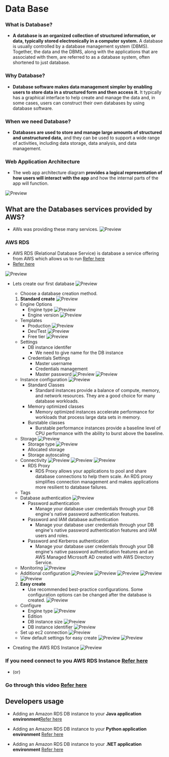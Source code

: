 # Data Base

### What is Database?
* **A database is an organized collection of structured information, or data, typically stored electronically in a computer system.** A database is usually controlled by a database management system (DBMS). Together, the data and the DBMS, along with the applications that are associated with them, are referred to as a database system, often shortened to just database.

### Why Database?
* **Database software makes data management simpler by enabling users to store data in a structured form and then access it.** It typically has a graphical interface to help create and manage the data and, in some cases, users can construct their own databases by using database software.

### When we need Database?
* **Databases are used to store and manage large amounts of structured and unstructured data,** and they can be used to support a wide range of activities, including data storage, data analysis, and data management. 

### Web Application Architecture
* The web app architecture diagram **provides a logical representation of how users will interact with the app** and how the internal parts of the app will function.

![Preview](./Images/Image1.png)

## What are the Databases services provided by AWS?

* AWs was providing these many services.
![Preview](./Images/Image2.png)

### AWS RDS
* AWS RDS (Relational Database Service) is database a service offering from AWS which allows us to run [Refer here](https://aws.amazon.com/rds/)
* [Refer here](https://docs.aws.amazon.com/AmazonRDS/latest/UserGuide/Welcome.html)

![Preview](./Images/Image4.png)

* Lets create our first database
![Preview](./Images/Image3.png)
    * Choose a database creation method.
    1. **Standard create**
    ![Preview](./Images/Image5.png)
    * Engine Options
        * Engine type
        ![Preview](./Images/Image6.png)
        * Engine version
        ![Preview](./Images/Image7.png)
    * Templates
        * Production
        ![Preview](./Images/Image8.png)
        * Dev/Test
        ![Preview](./Images/Image9.png)
        * Free tier
        ![Preview](./Images/Image10.png)
    * Settings
        * DB instance identifer
            * We need to give name for the DB instance
        * Credentials Settings
            * Master username
            * Credentials management
            * Master password
        ![Preview](./Images/Image11.png)
        ![Preview](./Images/Image12.png)
    * Instance configuration
    ![Preview](./Images/Image13.png)
        * Standard Classes
            * Standard instances provide a balance of compute, memory, and network resources. They are a good choice for many database workloads.
        * Memory optimized classes
            * Memory optimized instances accelerate performance for workloads that process large data sets in memory.
        * Burstable classes
            * Burstable performance instances provide a baseline level of CPU performance with the ability to burst above the baseline.
    * Storage
    ![Preview](./Images/Image14.png)
        * Storage type
        ![Preview](./Images/Image15.png)
        * Allocated storage
        * Storage autoscaling
    * Connectivity
    ![Preview](./Images/Image16.png)
    ![Preview](./Images/Image17.png)
    ![Preview](./Images/Image18.png)
        * RDS Proxy
            * RDS Proxy allows your applications to pool and share database connections to help them scale. An RDS proxy simplifies connection management and makes applications more resilient to database failures.
    * Tags
    * Database authentication
    ![Preview](./Images/Image19.png)
        * Password authentication
            * Manage your database user credentials through your DB engine's native password authentication features.
        * Password and IAM database authentication
            * Manage your database user credentials through your DB engine's native password authentication features and IAM users and roles.
        * Password and Kerberos authentication
            * Manage your database user credentials through your DB engine's native password authentication features and an AWS Managed Microsoft AD created with AWS Directory Service.
    * Monitoring
    ![Preview](./Images/Image20.png)
    * Additional configuration
    ![Preview](./Images/Image21.png)
    ![Preview](./Images/Image22.png)
    ![Preview](./Images/Image23.png)
    ![Preview](./Images/Image24.png)
    ![Preview](./Images/Image25.png)


    2. **Easy create**
        * Use recommended best-practice configurations. Some configuration options can be changed after the database is created.
    ![Preview](./Images/Image26.png)
    * Configure
        * Engine type
        ![Preview](./Images/Image27.png)
        * Edition
        * DB instance size
        ![Preview](./Images/Image28.png)
        * DB instance identifier
        ![Preview](./Images/Image29.png)
    * Set up ec2 connection
    ![Preview](./Images/Image30.png)
    * View default settings for easy create
    ![Preview](./Images/Image31.png)
    ![Preview](./Images/Image32.png)

* Creating the AWS RDS Instance
![Preview](./Images/Image33.png)

### If you need connect to you AWS RDS Instance [Refer here](https://directdevops.blog/2022/12/09/aws-classroomnotes-09-dec-2022/) 
* (or)
### Go through this video [Refer here](https://youtu.be/ypWzL3PdKx0?si=TgjOCoc9EeU8_W6b)


## Developers usage
* Adding an Amazon RDS DB instance to your **Java application environment**[Refer here](https://docs.aws.amazon.com/elasticbeanstalk/latest/dg/java-rds.html)

* Adding an Amazon RDS DB instance to your **Python application environment**
[Refer here](https://docs.aws.amazon.com/elasticbeanstalk/latest/dg/create-deploy-python-rds.html)

* Adding an Amazon RDS DB instance to your **.NET application environment**
[Refer here](https://docs.aws.amazon.com/elasticbeanstalk/latest/dg/create_deploy_NET.rds.html)